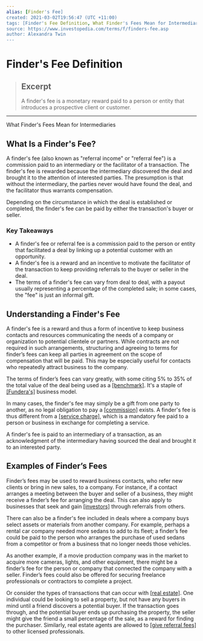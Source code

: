```yaml
---
alias: [Finder's Fee]
created: 2021-03-02T19:56:47 (UTC +11:00)
tags: [Finder's Fee Definition, What Finder's Fees Mean for Intermediaries]
source: https://www.investopedia.com/terms/f/finders-fee.asp
author: Alexandra Twin
---
```


# Finder's Fee Definition

> ## Excerpt
> A finder's fee is a monetary reward paid to a person or entity that introduces a prospective client or customer.

---

What Finder's Fees Mean for Intermediaries
## What Is a Finder's Fee?

A finder's fee (also known as "referral income" or "referral fee") is a commission paid to an intermediary or the facilitator of a transaction. The finder's fee is rewarded because the intermediary discovered the deal and brought it to the attention of interested parties. The presumption is that without the intermediary, the parties never would have found the deal, and the facilitator thus warrants compensation.

Depending on the circumstance in which the deal is established or completed, the finder's fee can be paid by either the transaction's buyer or seller.

### Key Takeaways

-   A finder's fee or referral fee is a commission paid to the person or entity that facilitated a deal by linking up a potential customer with an opportunity.
-   A finder's fee is a reward and an incentive to motivate the facilitator of the transaction to keep providing referrals to the buyer or seller in the deal.
-   The terms of a finder's fee can vary from deal to deal, with a payout usually representing a percentage of the completed sale; in some cases, the "fee" is just an informal gift.

## Understanding a Finder's Fee

A finder's fee is a reward and thus a form of incentive to keep business contacts and resources communicating the needs of a company or organization to potential clientele or partners. While contracts are not required in such arrangements, structuring and agreeing to terms for finder’s fees can keep all parties in agreement on the scope of compensation that will be paid. This may be especially useful for contacts who repeatedly attract business to the company.

The terms of finder’s fees can vary greatly, with some citing 5% to 35% of the total value of the deal being used as a [[benchmark]](https://www.investopedia.com/terms/b/benchmark.asp). It's a staple of [[Fundera's]](https://www.investopedia.com/articles/active-trading/092415/how-does-fundera-work-and-make-money.asp) business model.

In many cases, the finder's fee may simply be a gift from one party to another, as no legal obligation to pay a [[commission]](https://www.investopedia.com/terms/c/commission.asp) exists. A finder's fee is thus different from a [[service charge]](https://www.investopedia.com/terms/s/service-charge.asp), which is a mandatory fee paid to a person or business in exchange for completing a service.

A finder's fee is paid to an intermediary of a transaction, as an acknowledgment of the intermediary having sourced the deal and brought it to an interested party.

## Examples of Finder’s Fees

Finder’s fees may be used to reward business contacts, who refer new clients or bring in new sales, to a company. For instance, if a contact arranges a meeting between the buyer and seller of a business, they might receive a finder’s fee for arranging the deal. This can also apply to businesses that seek and gain [[investors]](https://www.investopedia.com/terms/i/investor.asp) through referrals from others.

There can also be a finder's fee included in deals where a company buys select assets or materials from another company. For example, perhaps a rental car company needed more sedans to add to its fleet; a finder’s fee could be paid to the person who arranges the purchase of used sedans from a competitor or from a business that no longer needs those vehicles.

As another example, if a movie production company was in the market to acquire more cameras, lights, and other equipment, there might be a finder’s fee for the person or company that connected the company with a seller. Finder’s fees could also be offered for securing freelance professionals or contractors to complete a project.

Or consider the types of transactions that can occur with [[real estate]](https://www.investopedia.com/terms/r/realestate.asp). One individual could be looking to sell a property, but not have any buyers in mind until a friend discovers a potential buyer. If the transaction goes through, and the potential buyer ends up purchasing the property, the seller might give the friend a small percentage of the sale, as a reward for finding the purchaser. Similarly, real estate agents are allowed to [[give referral fees]](https://www.investopedia.com/ask/answers/101314/can-real-estate-agents-give-referral-fees.asp) to other licensed professionals.
